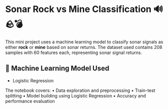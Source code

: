 # Sonar Rock vs Mine Classification 🔊🪨💣

This mini project uses a machine learning model to classify sonar signals as either **rock** or **mine** based on sonar returns. The dataset used contains 208 samples with 60 features each, representing sonar signal returns.


## 🧠 Machine Learning Model Used
- Logistic Regression 

The notebook covers:
	•	Data exploration and preprocessing
	•	Train-test splitting
	•	Model building using Logistic Regression 
	•	Accuracy and performance evaluation

